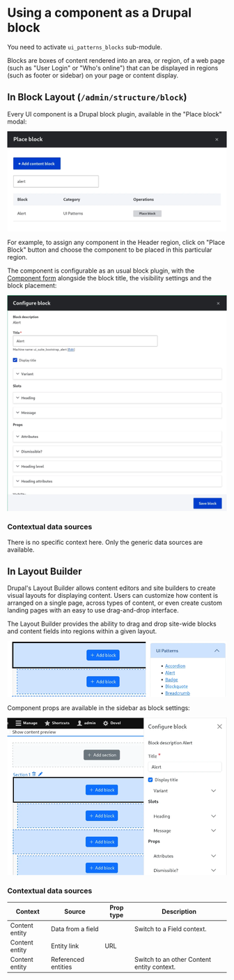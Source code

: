 # Using a component as a Drupal block

You need to activate `ui_patterns_blocks` sub-module.

Blocks are boxes of content rendered into an area, or region, of a web page (such as "User Login" or "Who's online") that can be displayed in regions (such as footer or sidebar) on your page or content display.

## In Block Layout (`/admin/structure/block`)

Every UI component is a Drupal block plugin, available in the "Place block" modal:

![](images/block-1.webp)

For example, to assign any component in the Header region, click on "Place Block" button and choose the component to be placed in this particular region.

The component is configurable as an usual block plugin, with the [Component form](3.0-component-form.md) alongside the block title, the visibility settings and the block placement:

![](images/block-2.webp)

### Contextual data sources

There is no specific context here. Only the generic data sources are available.

## In Layout Builder

Drupal's Layout Builder allows content editors and site builders to create visual layouts for displaying content. Users can customize how content is arranged on a single page, across types of content, or even create custom landing pages with an easy to use drag-and-drop interface.

The Layout Builder provides the ability to drag and drop site-wide blocks and content fields into regions within a given layout.

![](images/block-3.webp)

Component props are available in the sidebar as block settings:

![](images/block-4.webp)

### Contextual data sources

| Context        | Source              | Prop type | Description                                |
| -------------- | ------------------- | --------- | ------------------------------------------ |
| Content entity | Data from a field   |           | Switch to a Field context.                 |
| Content entity | Entity link         | URL       |
| Content entity | Referenced entities |           | Switch to an other Content entity context. |
